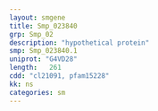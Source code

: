 ```yaml
---
layout: smgene
title: Smp_023840
grp: Smp_02
description: "hypothetical protein"
smp: Smp_023840.1
uniprot: "G4VD28"
length:   261
cdd: "cl21091, pfam15228"
kk: ns
categories: sm
---
```

